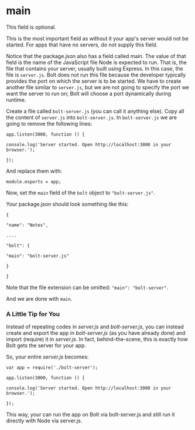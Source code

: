 # main

This field is optional.

This is the most important field as without it your app's server would not be started. For apps that have no servers, do not supply this field.

Notice that the package.json also has a field called main. The value of that field is the name of the JavaScript file Node is expected to run. That is, the file that contains your server, usually built using Express. In this case, the file is `server.js`. Bolt does not run this file because the developer typically provides the port on which the server is to be started. We have to create another file similar to `server.js`, but we are not going to specify the port we want the server to run on; Bolt will choose a port dynamically during runtime.

Create a file called `bolt-server.js` \(you can call it anything else\). Copy all the content of `server.js` into `bolt-server.js`. In `bolt-server.js` we are going to remove the following lines:

`app.listen(3000, function () {`

`console.log('Server started. Open http://localhost:3000 in your browser.');`

`});`

And replace them with:

`module.exports = app;`

Now, set the `main` field of the `bolt` object to `"bolt-server.js"`.

Your package.json should look something like this:

`{`

`"name": "Notes",`

`....`

`"bolt": {`

`"main": "bolt-server.js"`

`}`

`}`

Note that the file extension can be omitted: `"main": "bolt-server"`.

And we are done with `main`.

### A Little Tip for You

Instead of repeating codes in _server.js_ and _bolt-server.js_, you can instead create and export the app in _bolt-server.js_ \(as you have already done\) and import \(require\) it in _server.js_. In fact, behind-the-scene, this is exactly how Bolt gets the server for your app.

So, your entire _server.js_ becomes:

`var app = require('./bolt-server');`

`app.listen(3000, function () {`

`console.log('Server started. Open http://localhost:3000 in your browser.');`

`});`

This way, your can run the app on Bolt via bolt-server.js and still run it directly with Node via server.js.

